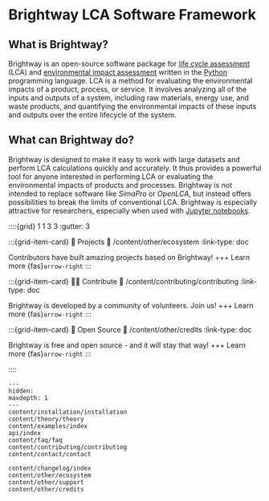# Brightway LCA Software Framework

## What is Brightway?

Brightway is an open-source software package for [life cycle assessment](https://en.wikipedia.org/wiki/Life-cycle_assessment) (LCA) and [environmental impact assessment](https://en.wikipedia.org/wiki/Environmental_impact_assessment) written in the [Python](https://www.python.org/) programming language. LCA is a method for evaluating the environmental impacts of a product, process, or service. It involves analyzing all of the inputs and outputs of a system, including raw materials, energy use, and waste products, and quantifying the environmental impacts of these inputs and outputs over the entire lifecycle of the system. 

## What can Brightway do?

Brightway is designed to make it easy to work with large datasets and perform LCA calculations quickly and accurately. It thus provides a powerful tool for anyone interested in performing LCA or evaluating the environmental impacts of products and processes. Brightway is not intended to replace software like _SimaPro_ or _OpenLCA_, but instead offers possibilities to break the limits of conventional LCA. Brightway is especially attractive for researchers, especially when used with [Jupyter notebooks](https://jupyter.org/).

::::{grid} 1 1 3 3
:gutter: 3

:::{grid-item-card} 🌿 Projects
:link: /content/other/ecosystem
:link-type: doc

Contributors have built amazing projects based on Brightway!
+++
Learn more {fas}`arrow-right`
:::

:::{grid-item-card} 👩‍💻 Contribute
:link: /content/contributing/contributing
:link-type: doc

Brightway is developed by a community of volunteers. Join us!
+++
Learn more {fas}`arrow-right`
:::

:::{grid-item-card} 📜 Open Source
:link: /content/other/credits
:link-type: doc

Brightway is free and open source - and it will stay that way!
+++
Learn more {fas}`arrow-right`
:::

::::



```{toctree}
---
hidden:
maxdepth: 1
---
content/installation/installation
content/theory/theory
content/examples/index
api/index
content/faq/faq
content/contributing/contributing
content/contact/contact

content/changelog/index
content/other/ecosystem
content/other/support
content/other/credits
```
